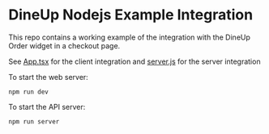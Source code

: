 # DineUp Nodejs Example Integration

This repo contains a working example of the integration with the DineUp Order widget in a checkout page.

See [App.tsx](src/App.tsx) for the client integration and [server.js](server.js) for the server integration

To start the web server:

`npm run dev`

To start the API server:

`npm run server`
